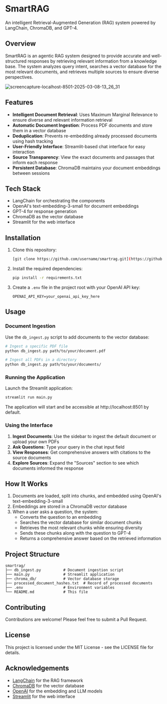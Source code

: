 # SmartRAG

An intelligent Retrieval-Augmented Generation (RAG) system powered by LangChain, ChromaDB, and GPT-4.

## Overview

SmartRAG is an agentic RAG system designed to provide accurate and well-structured responses by retrieving relevant information from a knowledge base. The system analyzes query intent, searches a vector database for the most relevant documents, and retrieves multiple sources to ensure diverse perspectives.

![screencapture-localhost-8501-2025-03-08-13_26_31](https://github.com/user-attachments/assets/b6eaa122-cdae-4161-8d3b-bbfb3c778a7f)


## Features

- **Intelligent Document Retrieval**: Uses Maximum Marginal Relevance to ensure diverse and relevant information retrieval
- **Automatic Document Ingestion**: Process PDF documents and store them in a vector database
- **Deduplication**: Prevents re-embedding already processed documents using hash tracking
- **User-Friendly Interface**: Streamlit-based chat interface for easy interaction
- **Source Transparency**: View the exact documents and passages that inform each response
- **Persistent Database**: ChromaDB maintains your document embeddings between sessions

## Tech Stack

- LangChain for orchestrating the components
- OpenAI's text-embedding-3-small for document embeddings
- GPT-4 for response generation
- ChromaDB as the vector database
- Streamlit for the web interface

## Installation

1. Clone this repository:
   ```bash
   [git clone https://github.com/username/smartrag.git](https://github.com/Notmeher/SmartRAG-Memory-Based-Agentic-RAG-System-with-document-ingestion.git)
   
   ```

2. Install the required dependencies:
   ```bash
   pip install -r requirements.txt
   ```

3. Create a `.env` file in the project root with your OpenAI API key:
   ```
   OPENAI_API_KEY=your_openai_api_key_here
   ```

## Usage

### Document Ingestion

Use the `db_ingest.py` script to add documents to the vector database:

```bash
# Ingest a specific PDF file
python db_ingest.py path/to/your/document.pdf

# Ingest all PDFs in a directory
python db_ingest.py path/to/your/documents/
```

### Running the Application

Launch the Streamlit application:

```bash
streamlit run main.py
```

The application will start and be accessible at http://localhost:8501 by default.

### Using the Interface

1. **Ingest Documents**: Use the sidebar to ingest the default document or upload your own PDFs
2. **Ask Questions**: Type your query in the chat input field
3. **View Responses**: Get comprehensive answers with citations to the source documents
4. **Explore Sources**: Expand the "Sources" section to see which documents informed the response

## How It Works

1. Documents are loaded, split into chunks, and embedded using OpenAI's text-embedding-3-small
2. Embeddings are stored in a ChromaDB vector database
3. When a user asks a question, the system:
   - Converts the question to an embedding
   - Searches the vector database for similar document chunks
   - Retrieves the most relevant chunks while ensuring diversity
   - Sends these chunks along with the question to GPT-4
   - Returns a comprehensive answer based on the retrieved information

## Project Structure

```
smartrag/
├── db_ingest.py          # Document ingestion script
├── main.py               # Streamlit application
├── chroma_db/            # Vector database storage
├── processed_document_hashes.txt  # Record of processed documents
├── .env                  # Environment variables
└── README.md             # This file
```

## Contributing

Contributions are welcome! Please feel free to submit a Pull Request.

## License

This project is licensed under the MIT License - see the LICENSE file for details.

## Acknowledgements

- [LangChain](https://github.com/langchain-ai/langchain) for the RAG framework
- [ChromaDB](https://github.com/chroma-core/chroma) for the vector database
- [OpenAI](https://openai.com/) for the embedding and LLM models
- [Streamlit](https://streamlit.io/) for the web interface
